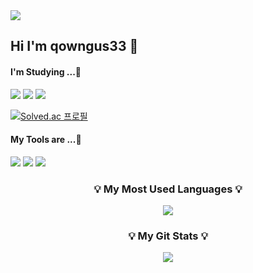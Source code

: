 <img src="https://capsule-render.vercel.app/api?type=rounded&color=auto&height=300&section=header&text=👩🏻‍💻🐕🐈👥⬆️&fontSize=90" />

## Hi I'm qowngus33 👋

#### I'm Studying ...📖
<img src="https://img.shields.io/badge/Java-007396?style=flat-square&logo=java&logoColor=white"/> <img src="https://img.shields.io/badge/C++-00599C?style=flat-square&logo=cplusplus&logoColor=white"/> <img src="https://img.shields.io/badge/Swift-F05138?style=flat-square&logo=cplusplus&logoColor=white"/>

  
[![Solved.ac
프로필](http://mazassumnida.wtf/api/mini/generate_badge?boj=qowngus33)](https://solved.ac/qowngus33)
 



#### My Tools are ...🔨
<img src="https://img.shields.io/badge/Xcode-147EFB?style=flat-square&logo=xcode&logoColor=white"/> <img src="https://img.shields.io/badge/eclipse-2C2255?style=flat-square&logo=eclipse&logoColor=white"/> <img src="https://img.shields.io/badge/IntelliJ-000000?style=flat-square&logo=IntelliJ&logoColor=white"/></n></n></n>




<h3 align="center">💡 My Most Used Languages 💡</h3>
<p align="center">
  <a href="https://github.com/qowngus33">
    <img align="center" src="https://github-readme-stats.vercel.app/api/top-langs/?username=qowngus33&layout=compact&show_icons=$ture&show_owner=$ture&hide_title=$ture&theme=$ture&hide=$ture" />
  </a>
</p> <h3 align="center">💡 My Git Stats 💡</h3>
<p align="center">
  <a href="https://github.com/$qowngus33">
    <img align="center" src="https://github-readme-stats.vercel.app/api?username=qowngus33&hide=ture&hide_title=$ture&show_icons=$ture&include_all_commits=$ture&theme=$nord" />
  </a>
</p>







